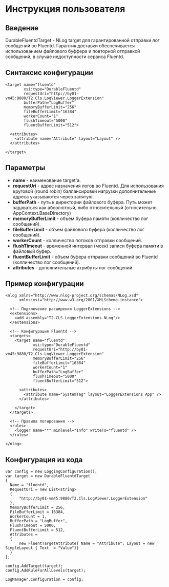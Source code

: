 ﻿# Инструкция пользователя

## Введение
DurableFluentdTarget - NLog target для гарантированной отправки лог сообщений во Fluentd. Гарантия доставки обеспечивается использованием файлового буффера и повторной отправкой сообщений, в случае недоступности сервиса Fluentd.

## Синтаксис конфигурации

    <target name="fluentd" 
            xsi:type="DurableFluentd"
            requestUri="http://by01-vm45:9880/T2.Cls.LogViewer.LoggerExtension"
            bufferPath="LogBuffer"
            memoryBufferLimit="256"
            fileBufferLimit="16384"
            workerCount="1"
            flushTimeout="5000"
            fluentBufferLimit="512">

      <attributes>
        <attribute name="Attribute" layout="Layout" />
      </attributes>

    </target>

## Параметры
- **name** - наименование target'а.
- **requestUri** - адрес назначения логов во Fluentd. Для использования круговой (round robin) баллансировки нагрузки дополнительные адреса указываются через запятую.
- **bufferPath** - путь к директории файлового буфера. Путь может задаваться как абсолютный, либо относительный (относительно AppContext.BaseDirectory)
- **memoryBufferLimit** - объем буфера памяти (колличество лог сообщений).
- **fileBufferLimit** - объем файлового буфера (колличество лог сообщений).
- **workerCount** - колличество потоков отправки сообщений.
- **flushTimeout** - временной интервал (мсек) записи буфера памяти в файловый буфер.
- **fluentBufferLimit** - объем буфера отправки сообщений во Fluentd (колличество лог сообщений).
- **attributes** - дополнительные атрибуты лог сообщений.

## Пример конфигурации

    <nlog xmlns="http://www.nlog-project.org/schemas/NLog.xsd" 
          xmlns:xsi="http://www.w3.org/2001/XMLSchema-instance">
    
      <!-- Подключение расширения LoggerExtensions -->
      <extensions>
        <add assembly="T2.CLS.LoggerExtensions.NLog"/>
      </extensions>
    
      <!-- Конфигурация Fluentd -->
      <targets>
        <target name="fluentd" 
                xsi:type="DurableFluentd"
                requestUri="http://by01-vm45:9880/T2.Cls.LogViewer.LoggerExtension"
                memoryBufferLimit="256"
                fileBufferLimit="16384"
                workerCount="1"
                bufferPath="LogBuffer"
                flushTimeout="5000"
                fluentBufferLimit="512">
    
          <attributes>
            <attribute name="SystemTag" layout="LoggerExtensions App" />
          </attributes>
    
        </target>
      </targets>
    
      <!-- Правила логирования -->
      <rules>
        <logger name="*" minlevel="Info" writeTo="fluentd" />
      </rules>
    
    </nlog>

## Конфигурация из кода

    var config = new LoggingConfiguration();
    var target = new DurableFluentdTarget
    {
      Name = "fluentd",
      RequestUri = new List<string>
      {
          "http://by01-vm45:9880/T2.Cls.LogViewer.LoggerExtension"
      },
      MemoryBufferLimit = 256,
      FileBufferLimit = 16384,
      WorkerCount = 1,
      BufferPath = "LogBuffer",
      FlushTimeout = 5000,
      FluentBufferLimit = 512,
      Attributes =
      {
          new FluentTargetAttribute{ Name = "Attribute", Layout = new SimpleLayout { Text  = "Value"}}
      }
    };
    
    config.AddTarget(target);
    config.AddRuleForAllLevels(target);
    
    LogManager.Configuration = config;
